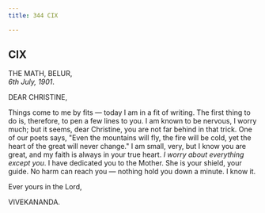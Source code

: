 ```yaml
---
title: 344 CIX

---
```

  

  


## CIX

THE MATH, BELUR,  
*6th July, 1901*.

DEAR CHRISTINE,

Things come to me by fits — today I am in a fit of writing. The first
thing to do is, therefore, to pen a few lines to you. I am known to be
nervous, I worry much; but it seems, dear Christine, you are not far
behind in that trick. One of our poets says, "Even the mountains will
fly, the fire will be cold, yet the heart of the great will never
change." I am small, very, but I know you are great, and my faith is
always in your true heart. *I worry about everything except you*. I have
dedicated you to the Mother. She is your shield, your guide. No harm can
reach you — nothing hold you down a minute. I know it.

Ever yours in the Lord,

VIVEKANANDA.
